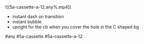 

![[5a-cassette-a-12.any%.mp4]]

* instant dash on transition
* instant bubble
* upright for the cb when you cover the hole in the C shaped bg

#any #5a-cassette #5a-cassette-a-12
